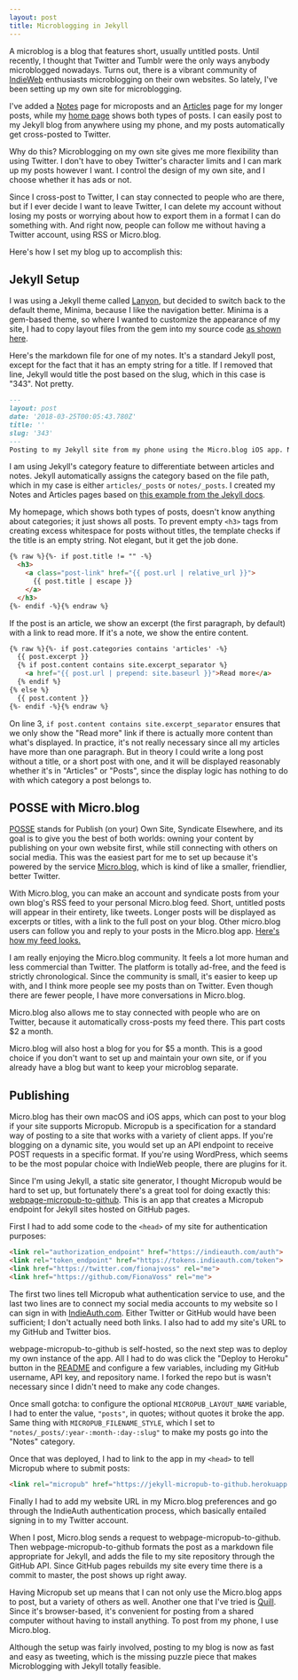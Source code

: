 ```yaml
---
layout: post
title: Microblogging in Jekyll
---
```


A microblog is a blog that features short, usually untitled posts. Until recently, I thought that Twitter and Tumblr were the only ways anybody microblogged nowadays. Turns out, there is a vibrant community of [IndieWeb](https://indieweb.org/) enthusiasts microblogging on their own websites. So lately, I've been setting up my own site for microblogging.  

I've added a [Notes](/notes/) page for microposts and an [Articles](/articles/) page for my longer posts, while my [home page](/) shows both types of posts. I can easily post to my Jekyll blog from anywhere using my phone, and my posts automatically get cross-posted to Twitter.

Why do this? Microblogging on my own site gives me more flexibility than using Twitter. I don't have to obey Twitter's character limits and I can mark up my posts however I want. I control the design of my own site, and I choose whether it has ads or not.

Since I cross-post to Twitter, I can stay connected to people who are there, but if I ever decide I want to leave Twitter, I can delete my account without losing my posts or worrying about how to export them in a format I can do something with. And right now, people can follow me without having a Twitter account, using RSS or Micro.blog.

Here's how I set my blog up to accomplish this:

## Jekyll Setup

I was using a Jekyll theme called [Lanyon](https://github.com/poole/lanyon), but decided to switch back to the default theme, Minima, because I like the navigation better. Minima is a gem-based theme, so where I wanted to customize the appearance of my site, I had to copy layout files from the gem into my source code [as shown here](https://jekyllrb.com/docs/themes/#overriding-theme-defaults).

Here's the markdown file for one of my notes. It's a standard Jekyll post, except for the fact that it has an empty string for a title. If I removed that line, Jekyll would title the post based on the slug, which in this case is "343". Not pretty.

```md
---
layout: post
date: '2018-03-25T00:05:43.780Z'
title: ''
slug: '343'
---
Posting to my Jekyll site from my phone using the Micro.blog iOS app. Now I’m ready to rep the indie web at RailsConf!
```

I am using Jekyll's category feature to differentiate between articles and notes. Jekyll automatically assigns the category based on the file path, which in my case is either `articles/_posts` or `notes/_posts`. I created my Notes and Articles pages based on [this example from the Jekyll docs](https://jekyllrb.com/docs/posts/#displaying-post-categories-or-tags).

My homepage, which shows both types of posts, doesn't know anything about categories; it just shows all posts. To prevent empty `<h3>` tags from creating excess whitespace for posts without titles, the template checks if the title is an empty string. Not elegant, but it get the job done.

```md
{% raw %}{%- if post.title != "" -%}
  <h3>
    <a class="post-link" href="{{ post.url | relative_url }}">
      {{ post.title | escape }}
    </a>
  </h3>
{%- endif -%}{% endraw %}
```
If the post is an article, we show an excerpt (the first paragraph, by default) with a link to read more. If it's a note, we show the entire content.

```md
{% raw %}{%- if post.categories contains 'articles' -%}
  {{ post.excerpt }}
  {% if post.content contains site.excerpt_separator %}
    <a href="{{ post.url | prepend: site.baseurl }}">Read more</a>
  {% endif %}
{% else %}
  {{ post.content }}
{%- endif -%}{% endraw %}
```

On line 3, `if post.content contains site.excerpt_separator` ensures that we only show the "Read more" link if there is actually more content than what's displayed. In practice, it's not really necessary since all my articles have more than one paragraph. But in theory I could write a long post without a title, or a short post with one, and it will be displayed reasonably whether it's in "Articles" or "Posts", since the display logic has nothing to do with which category a post belongs to.

## POSSE with Micro.blog

[POSSE](https://indieweb.org/POSSE) stands for Publish (on your) Own Site, Syndicate Elsewhere, and its goal is to give you the best of both worlds: owning your content by publishing on your own website first, while still connecting with others on social media. This was the easiest part for me to set up because it's powered by the service [Micro.blog](https://micro.blog/), which is kind of like a smaller, friendlier, better Twitter.

With Micro.blog, you can make an account and syndicate posts from your own blog's RSS feed to your personal Micro.blog feed. Short, untitled posts will appear in their entirety, like tweets. Longer posts will be displayed as excerpts or titles, with a link to the full post on your blog. Other micro.blog users can follow you and reply to your posts in the Micro.blog app. [Here's how my feed looks.](https://micro.blog/fiona)

I am really enjoying the Micro.blog community. It feels a lot more human and less commercial than Twitter. The platform is totally ad-free, and the feed is strictly chronological. Since the community is small, it's easier to keep up with, and I think more people see my posts than on Twitter. Even though there are fewer people, I have more conversations in Micro.blog.

Micro.blog also allows me to stay connected with people who are on Twitter, because it automatically cross-posts my feed there. This part costs $2 a month.

Micro.blog will also host a blog for you for $5 a month. This is a good choice if you don't want to set up and maintain your own site, or if you already have a blog but want to keep your microblog separate.

## Publishing

Micro.blog has their own macOS and iOS apps, which can post to your blog if your site supports Micropub. Micropub is a specification for a standard way of posting to a site that works with a variety of client apps. If you're blogging on a dynamic site, you would set up an API endpoint to receive POST requests in a specific format. If you're using WordPress, which seems to be the most popular choice with IndieWeb people, there are plugins for it.

Since I'm using Jekyll, a static site generator, I thought Micropub would be hard to set up, but fortunately there's a great tool for doing exactly this: [webpage-micropub-to-github](https://github.com/voxpelli/webpage-micropub-to-github). This is an app that creates a Micropub endpoint for Jekyll sites hosted on GitHub pages.

First I had to add some code to the `<head>` of my site for authentication purposes:

```html
<link rel="authorization_endpoint" href="https://indieauth.com/auth">
<link rel="token_endpoint" href="https://tokens.indieauth.com/token">
<link href="https://twitter.com/fionajvoss" rel="me">
<link href="https://github.com/FionaVoss" rel="me">
```

The first two lines tell Micropub what authentication service to use, and the last two lines are to connect my social media accounts to my website so I can sign in with [IndieAuth.com](https://indieauth.com/). Either Twitter or GitHub would have been sufficient; I don't actually need both links. I also had to add my site's URL to my GitHub and Twitter bios.

webpage-micropub-to-github is self-hosted, so the next step was to deploy my own instance of the app. All I had to do was click the "Deploy to Heroku" button in the [README](https://github.com/voxpelli/webpage-micropub-to-github/blob/master/README.md) and configure a few variables, including my GitHub username, API key, and repository name. I forked the repo but is wasn't necessary since I didn't need to make any code changes.

Once small gotcha: to configure the optional `MICROPUB_LAYOUT_NAME` variable, I had to enter the value, `"posts"`, in quotes; without quotes it broke the app. Same thing with `MICROPUB_FILENAME_STYLE`, which I set to `"notes/_posts/:year-:month-:day-:slug"` to make my posts go into the "Notes" category.

Once that was deployed, I had to link to the app in my `<head>` to tell Micropub where to submit posts:

```html
<link rel="micropub" href="https://jekyll-micropub-to-github.herokuapp.com/micropub/main">
```

Finally I had to add my website URL in my Micro.blog preferences and go through the IndieAuth authentication process, which basically entailed signing in to my Twitter account.  

When I post, Micro.blog sends a request to webpage-micropub-to-github. Then webpage-micropub-to-github formats the post as a markdown file appropriate for Jekyll, and adds the file to my site repository through the GitHub API. Since GitHub pages rebuilds my site every time there is a commit to master, the post shows up right away.

Having Micropub set up means that I can not only use the Micro.blog apps to post, but a variety of others as well. Another one that I've tried is [Quill](https://quill.p3k.io/). Since it's browser-based, it's convenient for posting from a shared computer without having to install anything. To post from my phone, I use Micro.blog.

Although the setup was fairly involved, posting to my blog is now as fast and easy as tweeting, which is the missing puzzle piece that makes Microblogging with Jekyll totally feasible.
